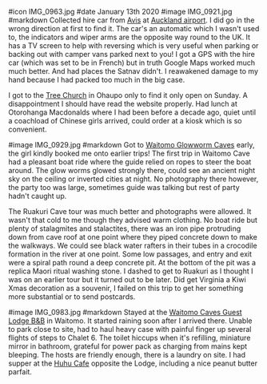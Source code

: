 #icon IMG_0963.jpg
#date January 13th 2020
#image IMG_0921.jpg
#markdown
Collected hire car from [Avis](https://www.avis.co.nz/en/home) at [Auckland airport](https://www.aucklandairport.co.nz).
I did go in the wrong
direction at first to find it. The car's an automatic which
I wasn't used to, the indicators and wiper arms are the opposite way round
to the UK. It has a TV screen to help with
reversing which is very useful when parking or backing out with camper vans parked
next to you! I got a GPS with the hire car (which was set to be in French) but in
truth Google Maps worked much much better. And had places the Satnav didn't.
I reawakened damage to my hand because I had packed too much in the big case.

I got to the [Tree Church](http://treechurch.co.nz) in Ohaupo
only to find it only open on Sunday. A disappointment I should have read the website properly.
Had lunch at Otorohanga Macdonalds where I had been before a decade ago, quiet until a coachload
of Chinese girls arrived, could order at a kiosk which is so convenient.

#image IMG_0929.jpg
#markdown
Got to [Waitomo Glowworm Caves](https://www.waitomo.com) early, the girl kindly booked me onto earlier trips!
The first trip in Waitomo Cave had a pleasant boat ride where the guide relied on
ropes to steer the boat around. The glow worms glowed strongly there,
could see an ancient night sky on the ceiling or inverted cities at night.
No photography there however, the party too was large, sometimes guide was talking
but rest of party hadn't caught up.

The Ruakuri Cave tour was much better and photographs were allowed. It wasn't
that cold to me though they advised warm clothing. No boat ride
but plenty of stalagmites and stalactites, there was an iron pipe protruding down
from cave roof at one point
where they piped concrete down to make the walkways. We could see black water rafters in their
tubes in a crocodile formation in the river at one point. Some low passages, and entry and exit
were a spiral path round a deep concrete pit. At the bottom of the pit was a replica
Maori ritual washing stone. I dashed to get to Ruakuri as I thought I was on an earlier
tour but it turned out to be later. Did get Virginia a Kiwi Xmas decoration as a souvenir,
I failed on this trip to get her something more substantial or to send postcards.

#image IMG_0983.jpg
#markdown
Stayed at the [Waitomo Caves Guest Lodge B&amp;B](https://www.waitomocavesguestlodge.co.nz/) in Waitomo. It started raining soon after
I arrived there. Unable to park close to site, had to haul heavy case with painful finger
up several flights of steps to Chalet 6. The toilet hiccups when it's refilling,
miniature mirror in bathroom, grateful for power pack as charging from mains kept bleeping.
The hosts are friendly enough, there is a laundry on site. I had supper at the
[Huhu Cafe](http://www.huhucafe.co.nz/) opposite the Lodge,
including a nice peanut butter parfait.
